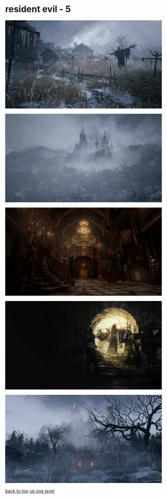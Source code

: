 # resident evil - 5
[![2931-1920x1080-desktop-1080p-resident-evil-village-background.jpg](https://raw.githubusercontent.com/buckmanc/Wallpapers/main/desktop/resident%20evil/2931-1920x1080-desktop-1080p-resident-evil-village-background.jpg "2931-1920x1080-desktop-1080p-resident-evil-village-background.jpg")](https://raw.githubusercontent.com/buckmanc/Wallpapers/main/desktop/resident%20evil/2931-1920x1080-desktop-1080p-resident-evil-village-background.jpg)

[![2939-3840x2160-desktop-4k-resident-evil-village-wallpaper-image.jpg](https://raw.githubusercontent.com/buckmanc/Wallpapers/main/desktop/resident%20evil/2939-3840x2160-desktop-4k-resident-evil-village-wallpaper-image.jpg "2939-3840x2160-desktop-4k-resident-evil-village-wallpaper-image.jpg")](https://raw.githubusercontent.com/buckmanc/Wallpapers/main/desktop/resident%20evil/2939-3840x2160-desktop-4k-resident-evil-village-wallpaper-image.jpg)

[![89c8b1623675b7c5_peakpx (8).jpg](https://raw.githubusercontent.com/buckmanc/Wallpapers/main/desktop/resident%20evil/89c8b1623675b7c5_peakpx%20(8).jpg "89c8b1623675b7c5_peakpx (8).jpg")](https://raw.githubusercontent.com/buckmanc/Wallpapers/main/desktop/resident%20evil/89c8b1623675b7c5_peakpx%20(8).jpg)

[![resident-evil-8-village-4k-wallpaper-3840x2160-uhdpaper.com-53.1_a.jpg](https://raw.githubusercontent.com/buckmanc/Wallpapers/main/desktop/resident%20evil/resident-evil-8-village-4k-wallpaper-3840x2160-uhdpaper.com-53.1_a.jpg "resident-evil-8-village-4k-wallpaper-3840x2160-uhdpaper.com-53.1_a.jpg")](https://raw.githubusercontent.com/buckmanc/Wallpapers/main/desktop/resident%20evil/resident-evil-8-village-4k-wallpaper-3840x2160-uhdpaper.com-53.1_a.jpg)

[![resident-evil-village-uhdpaper.com-4K-5.2051.jpg](https://raw.githubusercontent.com/buckmanc/Wallpapers/main/desktop/resident%20evil/resident-evil-village-uhdpaper.com-4K-5.2051.jpg "resident-evil-village-uhdpaper.com-4K-5.2051.jpg")](https://raw.githubusercontent.com/buckmanc/Wallpapers/main/desktop/resident%20evil/resident-evil-village-uhdpaper.com-4K-5.2051.jpg)



[back to top](#)
[up one level](/desktop/README.MD)
